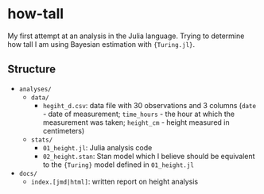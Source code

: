 # how-tall
My first attempt at an analysis in the Julia language. Trying to determine how
tall I am using Bayesian estimation with `{Turing.jl}`.

## Structure

- `analyses/`
    - `data/`
        - `hegiht_d.csv`: data file with 30 observations and 3 columns (`date` -
            date of measurement; `time_hours` - the hour at which the
            measurement was taken; `height_cm` - height measured in centimeters)
    - `stats/`
        - `01_height.jl`: Julia analysis code
        - `02_height.stan`: Stan model which I believe should be equivalent
            to the `{Turing}` model defined in `01_height.jl`
- `docs/`
    - `index.[jmd|html]`: written report on height analysis
